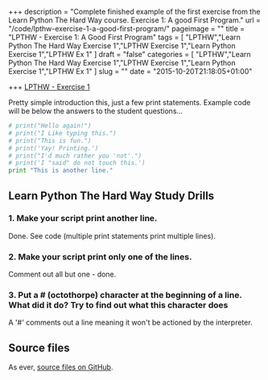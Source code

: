 +++
description = "Complete finished example of the first exercise from the Learn Python The Hard Way course. Exercise 1: A good First Program."
url = "/code/lpthw-exercise-1-a-good-first-program/"
pageimage = ""
title = "LPTHW - Exercise 1: A Good First Program"
tags = [
  "LPTHW","Learn Python The Hard Way Exercise 1","LPTHW Exercise 1","Learn Python Exercise 1","LPTHW Ex 1"
]
draft = "false"
categories = [
  "LPTHW","Learn Python The Hard Way Exercise 1","LPTHW Exercise 1","Learn Python Exercise 1","LPTHW Ex 1"
]
slug = ""
date = "2015-10-20T21:18:05+01:00"

+++
[LPTHW - Exercise 1](http://learnpythonthehardway.org/book/ex1.html)

Pretty simple introduction this, just a few print statements. Example code will be below the answers to the student questions...

```python
# print("Hello again!")
# print("I Like typing this.")
# print("This is fun.")
# print('Yay! Printing.')
# print("I'd much rather you 'not'.")
# print('I "said" do not touch this.')
print "This is another line."
```
## Learn Python The Hard Way Study Drills

### 1. Make your script print another line.

Done. See code (multiple print statements print multiple lines).

### 2. Make your script print only one of the lines.

Comment out all but one - done.

### 3. Put a # (octothorpe) character at the beginning of a line. What did it do? Try to find out what this character does

A '#' comments out a line meaning it won't be actioned by the interpreter. 

## Source files

As ever, [source files on GitHub](https://github.com/josharcheruk/LPTHW).
